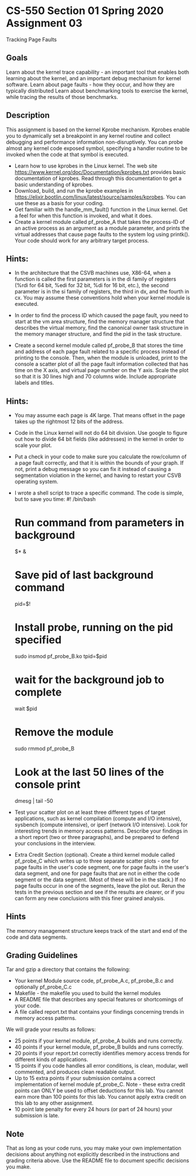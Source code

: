 # CS-550 Section 01 Spring 2020 Assignment 03
Tracking Page Faults

## Goals
Learn about the kernel trace capability - an important tool that enables both learning about the kernel, and an important debug mechanism for kernel software.
Learn about page faults - how they occur, and how they are typically distributed
Learn about benchmarking tools to exercise the kernel, while tracing the results of those benchmarks.

## Description
This assignment is based on the kernel Kprobe mechanism. Kprobes enable you to dynamically set a breakpoint in any kernel routine and collect debugging and performance information non-disruptively. You can probe almost any kernel code exposed symbol, specifying a handler routine to be invoked when the code at that symbol is executed.

- Learn how to use kprobes in the Linux kernel. The web site https://www.kernel.org/doc/Documentation/kprobes.txt provides basic documentation of kprobes. Read through this documentation to get a basic understanding of kprobes.
- Download, build, and run the kprobe examples in https://elixir.bootlin.com/linux/latest/source/samples/kprobes. You can use these as a basis for your coding.
- Get familiar with the handle_mm_fault() function in the Linux kernel. Get a feel for when this function is invoked, and what it does.
- Create a kernel module called pf_probe_A that takes the process-ID of an active process as an argument as a module parameter, and prints the virtual addresses that cause page faults to the system log using printk(). Your code should work for any arbitrary target process.
## Hints:
- In the architecture that the CSVB machines use, X86-64, when a function is called the first parameters is in the di family of registers (%rdi for 64 bit, %edi for 32 bit, %di for 16 bit, etc.), the second parameter is in the si family of registers, the third in dx, and the fourth in cx. You may assume these conventions hold when your kernel module is executed.
- In order to find the process ID which caused the page fault, you need to start at the vm area structure, find the memory manager structure that describes the virtual memory, find the canonical owner task structure in the memory manager structure, and find the pid in the task structure.

- Create a second kernel module called pf_probe_B that stores the time and address of each page fault related to a specific process instead of printing to the console. Then, when the module is unloaded, print to the console a scatter plot of all the page fault information collected that has time on the X axis, and virtual page number on the Y axis. Scale the plot so that it is 30 lines high and 70 columns wide. Include appropriate labels and titles.
## Hints:
- You may assume each page is 4K large. That means offset in the page takes up the rightmost 12 bits of the address.
- Code in the Linux kernel will not do 64 bit division. Use google to figure out how to divide 64 bit fields (like addresses) in the kernel in order to scale your plot.
- Put a check in your code to make sure you calculate the row/column of a page fault correctly, and that it is within the bounds of your graph. If not, print a debug message so you can fix it instead of causing a segmentation violation in the kernel, and having to restart your CSVB operating system.
- I wrote a shell script to trace a specific command. The code is simple, but to save you time:
  #! /bin/bash
  # Run command from parameters in background
  $* &
  # Save pid of last background command
  pid=$!
  # Install probe, running on the pid specified
  sudo insmod pf_probe_B.ko tpid=$pid
  # wait for the background job to complete
  wait $pid
  # Remove the module
  sudo rmmod pf_probe_B
  # Look at the last 50 lines of the console print
  dmesg | tail -50

- Test your scatter plot on at least three different types of target applications, such as kernel compilation (compute and I/O intensive), sysbench (compute intensive), or iperf (network I/O intensive). Look for interesting trends in memory access patterns. Describe your findings in a short report (two or three paragraphs), and be prepared to defend your conclusions in the interview.

- Extra Credit Section (optional). Create a third kernel module called pf_probe_C which writes up to three separate scatter plots - one for page faults in the user's code segment, one for page faults in the user's data segment, and one for page faults that are not in either the code segment or the data segment. (Most of these will be in the stack.) If no page faults occur in one of the segments, leave the plot out. Rerun the tests in the previous section and see if the results are clearer, or if you can form any new conclusions with this finer grained analysis.

## Hints
The memory management structure keeps track of the start and end of the code and data segments.

## Grading Guidelines
Tar and gzip a directory that contains the following:

- Your kernel Module source code, pf_probe_A.c, pf_probe_B.c and optionally pf_probe_C.c
- Makefile - the makefile you used to build the kernel modules
- A README file that describes any special features or shortcomings of your code.
- A file called report.txt that contains your findings concerning trends in memory access patterns.

We will grade your results as follows:

- 25 points if your kernel module, pf_probe_A builds and runs correctly.
- 40 points if your kernel module, pf_probe_B builds and runs correctly.
- 20 points if your report.txt correctly identifies memory access trends for different kinds of applications.
- 15 points if you code handles all error conditions, is clean, modular, well commented, and produces clean readable output.
- Up to 15 extra points if your submission contains a correct implementation of kernel module pf_probe_C. Note - these extra credit points can ONLY be used to offset deductions for this lab. You cannot earn more than 100 points for this lab. You cannot apply extra credit on this lab to any other assignment.
- 10 point late penalty for every 24 hours (or part of 24 hours) your submission is late.

## Note
That as long as your code runs, you may make your own implementation decisions about anything not explicitly described in the instructions and grading criteria above. Use the README file to document specific decisions you make.
